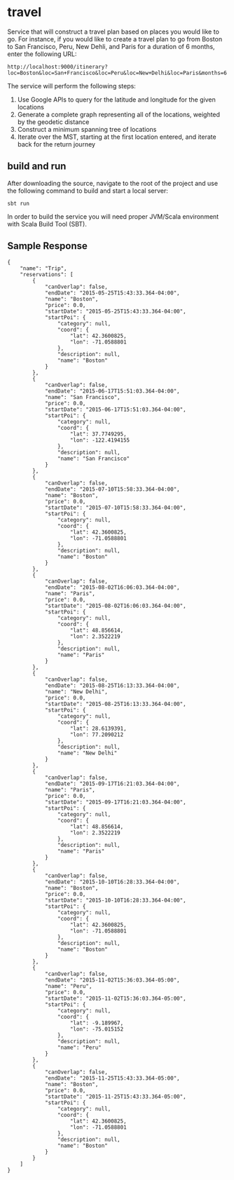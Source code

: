 travel
=========
Service that will construct a travel plan based on places you would like to go.  For instance, if you would like to create a travel plan to go from Boston to San Francisco, Peru, New Dehli, and Paris for a duration of 6 months, enter the following URL:

    http://localhost:9000/itinerary?loc=Boston&loc=San+Francisco&loc=Peru&loc=New+Delhi&loc=Paris&months=6

The service will perform the following steps:
  1. Use Google APIs to query for the latitude and longitude for the given locations
  2. Generate a complete graph representing all of the locations, weighted by the geodetic distance
  3. Construct a minimum spanning tree of locations
  4. Iterate over the MST, starting at the first location entered, and iterate back for the return journey

## build and run
After downloading the source, navigate to the root of the project and use the following command to build and start a local server:

    sbt run

In order to build the service you will need proper JVM/Scala environment with Scala Build Tool (SBT).

## Sample Response 
```
{
    "name": "Trip",
    "reservations": [
        {
            "canOverlap": false,
            "endDate": "2015-05-25T15:43:33.364-04:00",
            "name": "Boston",
            "price": 0.0,
            "startDate": "2015-05-25T15:43:33.364-04:00",
            "startPoi": {
                "category": null,
                "coord": {
                    "lat": 42.3600825,
                    "lon": -71.0588801
                },
                "description": null,
                "name": "Boston"
            }
        },
        {
            "canOverlap": false,
            "endDate": "2015-06-17T15:51:03.364-04:00",
            "name": "San Francisco",
            "price": 0.0,
            "startDate": "2015-06-17T15:51:03.364-04:00",
            "startPoi": {
                "category": null,
                "coord": {
                    "lat": 37.7749295,
                    "lon": -122.4194155
                },
                "description": null,
                "name": "San Francisco"
            }
        },
        {
            "canOverlap": false,
            "endDate": "2015-07-10T15:58:33.364-04:00",
            "name": "Boston",
            "price": 0.0,
            "startDate": "2015-07-10T15:58:33.364-04:00",
            "startPoi": {
                "category": null,
                "coord": {
                    "lat": 42.3600825,
                    "lon": -71.0588801
                },
                "description": null,
                "name": "Boston"
            }
        },
        {
            "canOverlap": false,
            "endDate": "2015-08-02T16:06:03.364-04:00",
            "name": "Paris",
            "price": 0.0,
            "startDate": "2015-08-02T16:06:03.364-04:00",
            "startPoi": {
                "category": null,
                "coord": {
                    "lat": 48.856614,
                    "lon": 2.3522219
                },
                "description": null,
                "name": "Paris"
            }
        },
        {
            "canOverlap": false,
            "endDate": "2015-08-25T16:13:33.364-04:00",
            "name": "New Delhi",
            "price": 0.0,
            "startDate": "2015-08-25T16:13:33.364-04:00",
            "startPoi": {
                "category": null,
                "coord": {
                    "lat": 28.6139391,
                    "lon": 77.2090212
                },
                "description": null,
                "name": "New Delhi"
            }
        },
        {
            "canOverlap": false,
            "endDate": "2015-09-17T16:21:03.364-04:00",
            "name": "Paris",
            "price": 0.0,
            "startDate": "2015-09-17T16:21:03.364-04:00",
            "startPoi": {
                "category": null,
                "coord": {
                    "lat": 48.856614,
                    "lon": 2.3522219
                },
                "description": null,
                "name": "Paris"
            }
        },
        {
            "canOverlap": false,
            "endDate": "2015-10-10T16:28:33.364-04:00",
            "name": "Boston",
            "price": 0.0,
            "startDate": "2015-10-10T16:28:33.364-04:00",
            "startPoi": {
                "category": null,
                "coord": {
                    "lat": 42.3600825,
                    "lon": -71.0588801
                },
                "description": null,
                "name": "Boston"
            }
        },
        {
            "canOverlap": false,
            "endDate": "2015-11-02T15:36:03.364-05:00",
            "name": "Peru",
            "price": 0.0,
            "startDate": "2015-11-02T15:36:03.364-05:00",
            "startPoi": {
                "category": null,
                "coord": {
                    "lat": -9.189967,
                    "lon": -75.015152
                },
                "description": null,
                "name": "Peru"
            }
        },
        {
            "canOverlap": false,
            "endDate": "2015-11-25T15:43:33.364-05:00",
            "name": "Boston",
            "price": 0.0,
            "startDate": "2015-11-25T15:43:33.364-05:00",
            "startPoi": {
                "category": null,
                "coord": {
                    "lat": 42.3600825,
                    "lon": -71.0588801
                },
                "description": null,
                "name": "Boston"
            }
        }
    ]
}
```
